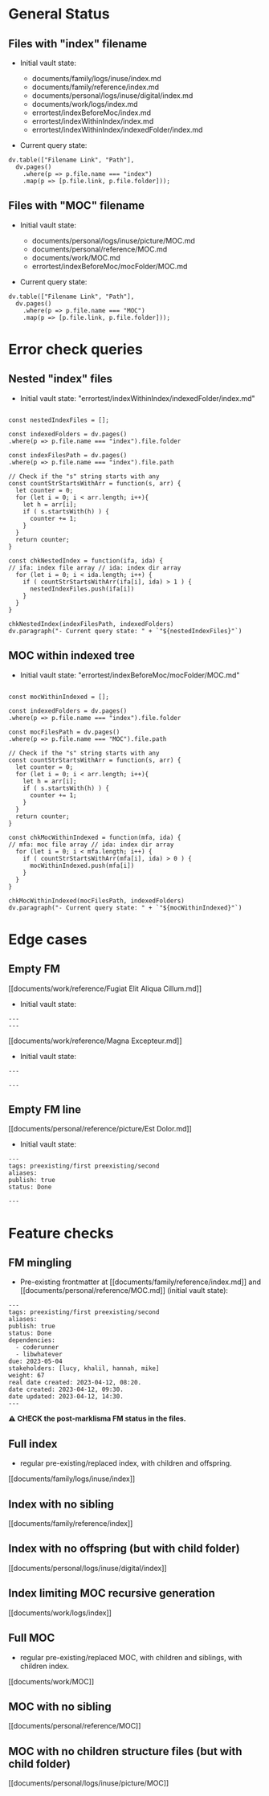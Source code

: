 # General Status

## Files with "index" filename

- Initial vault state:
	- documents/family/logs/inuse/index.md
	- documents/family/reference/index.md
	- documents/personal/logs/inuse/digital/index.md
	- documents/work/logs/index.md
	- errortest/indexBeforeMoc/index.md
	- errortest/indexWithinIndex/index.md
	- errortest/indexWithinIndex/indexedFolder/index.md

- Current query state:
```dataviewjs
dv.table(["Filename Link", "Path"],
  dv.pages()
    .where(p => p.file.name === "index")
    .map(p => [p.file.link, p.file.folder]));
```

## Files with "MOC" filename

- Initial vault state:
	- documents/personal/logs/inuse/picture/MOC.md
	- documents/personal/reference/MOC.md
	- documents/work/MOC.md
	- errortest/indexBeforeMoc/mocFolder/MOC.md

- Current query state:
```dataviewjs
dv.table(["Filename Link", "Path"],
  dv.pages()
    .where(p => p.file.name === "MOC")
    .map(p => [p.file.link, p.file.folder]));
```

# Error check queries

## Nested "index" files

- Initial vault state: "errortest/indexWithinIndex/indexedFolder/index.md"
```dataviewjs

const nestedIndexFiles = [];

const indexedFolders = dv.pages()
.where(p => p.file.name === "index").file.folder

const indexFilesPath = dv.pages()
.where(p => p.file.name === "index").file.path

// Check if the "s" string starts with any
const countStrStartsWithArr = function(s, arr) {
  let counter = 0;
  for (let i = 0; i < arr.length; i++){
    let h = arr[i];
    if ( s.startsWith(h) ) {
      counter += 1;
    } 
  }
  return counter;
}

const chkNestedIndex = function(ifa, ida) {
// ifa: index file array // ida: index dir array
  for (let i = 0; i < ida.length; i++) {
    if ( countStrStartsWithArr(ifa[i], ida) > 1 ) {
      nestedIndexFiles.push(ifa[i])
    }
  }
}

chkNestedIndex(indexFilesPath, indexedFolders)
dv.paragraph("- Current query state: " + `"${nestedIndexFiles}"`)

```

## MOC within indexed tree

- Initial vault state: "errortest/indexBeforeMoc/mocFolder/MOC.md"
```dataviewjs

const mocWithinIndexed = [];

const indexedFolders = dv.pages()
.where(p => p.file.name === "index").file.folder

const mocFilesPath = dv.pages()
.where(p => p.file.name === "MOC").file.path

// Check if the "s" string starts with any
const countStrStartsWithArr = function(s, arr) {
  let counter = 0;
  for (let i = 0; i < arr.length; i++){
    let h = arr[i];
    if ( s.startsWith(h) ) {
      counter += 1;
    } 
  }
  return counter;
}

const chkMocWithinIndexed = function(mfa, ida) {
// mfa: moc file array // ida: index dir array
  for (let i = 0; i < mfa.length; i++) {
    if ( countStrStartsWithArr(mfa[i], ida) > 0 ) {
      mocWithinIndexed.push(mfa[i])
    }
  }
}

chkMocWithinIndexed(mocFilesPath, indexedFolders)
dv.paragraph("- Current query state: " + `"${mocWithinIndexed}"`)
```

# Edge cases

## Empty FM

[[documents/work/reference/Fugiat Elit Aliqua Cillum.md]]
- Initial vault state:
```
---
---
```

[[documents/work/reference/Magna Excepteur.md]]
- Initial vault state:
```
---

---
```

## Empty FM line

[[documents/personal/reference/picture/Est Dolor.md]]
- Initial vault state:
```
---
tags: preexisting/first preexisting/second
aliases: 
publish: true
status: Done

---
```

# Feature checks

## FM mingling

- Pre-existing frontmatter at  [[documents/family/reference/index.md]] and [[documents/personal/reference/MOC.md]] (initial vault state):
```
---
tags: preexisting/first preexisting/second
aliases: 
publish: true
status: Done
dependencies:
  - coderunner
  - libwhatever
due: 2023-05-04
stakeholders: [lucy, khalil, hannah, mike]
weight: 67
real date created: 2023-04-12, 08:20.
date created: 2023-04-12, 09:30.
date updated: 2023-04-12, 14:30.
---
```

**⚠  CHECK the post-marklisma FM status in the files.**

## Full index
- regular pre-existing/replaced index, with children and offspring.

[[documents/family/logs/inuse/index]]

## Index with no sibling

[[documents/family/reference/index]]

## Index with no offspring (but with child folder)

[[documents/personal/logs/inuse/digital/index]]

## Index limiting MOC recursive generation

[[documents/work/logs/index]]

## Full MOC
- regular pre-existing/replaced MOC, with children and siblings, with children index.

[[documents/work/MOC]]

## MOC with no sibling

[[documents/personal/reference/MOC]]

## MOC with no children structure files (but with child folder)

[[documents/personal/logs/inuse/picture/MOC]]
